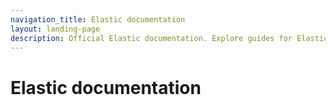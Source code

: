 ```yaml
---
navigation_title: Elastic documentation
layout: landing-page
description: Official Elastic documentation. Explore guides for Elastic Cloud (Hosted and Serverless) or on-prem deployments. Find product documentation, how-to guides, troubleshooting tips, release notes, and more.
---
```


# Elastic documentation
